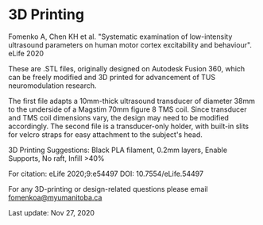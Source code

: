 # 3D Printing
Fomenko A, Chen KH et al. "Systematic examination of low-intensity ultrasound parameters on human motor cortex excitability and behaviour". eLife 2020

These are .STL files, originally designed on Autodesk Fusion 360, which can be freely modified and 3D printed for advancement of TUS neuromodulation research.

The first file adapts a 10mm-thick ultrasound transducer of diameter 38mm to the underside of a Magstim 70mm figure 8 TMS coil. Since transducer and TMS coil dimensions vary, the design may need to be modified accordingly. The second file is a transducer-only holder, with built-in slits for velcro straps for easy attachment to the subject's head.

3D Printing Suggestions: Black PLA filament, 0.2mm layers, Enable Supports, No raft, Infill >40%

For citation: eLife 2020;9:e54497  DOI: 10.7554/eLife.54497

For any 3D-printing or design-related questions please email fomenkoa@myumanitoba.ca

Last update: Nov 27, 2020
